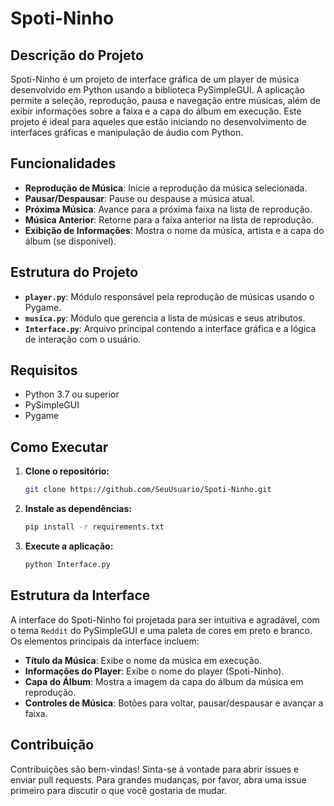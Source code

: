# Spoti-Ninho

## Descrição do Projeto

Spoti-Ninho é um projeto de interface gráfica de um player de música desenvolvido em Python usando a biblioteca PySimpleGUI. A aplicação permite a seleção, reprodução, pausa e navegação entre músicas, além de exibir informações sobre a faixa e a capa do álbum em execução. Este projeto é ideal para aqueles que estão iniciando no desenvolvimento de interfaces gráficas e manipulação de áudio com Python.

## Funcionalidades

- **Reprodução de Música**: Inicie a reprodução da música selecionada.
- **Pausar/Despausar**: Pause ou despause a música atual.
- **Próxima Música**: Avance para a próxima faixa na lista de reprodução.
- **Música Anterior**: Retorne para a faixa anterior na lista de reprodução.
- **Exibição de Informações**: Mostra o nome da música, artista e a capa do álbum (se disponível).

## Estrutura do Projeto

- **`player.py`**: Módulo responsável pela reprodução de músicas usando o Pygame.
- **`musica.py`**: Módulo que gerencia a lista de músicas e seus atributos.
- **`Interface.py`**: Arquivo principal contendo a interface gráfica e a lógica de interação com o usuário.

## Requisitos

- Python 3.7 ou superior
- PySimpleGUI
- Pygame

## Como Executar

1. **Clone o repositório:**
   ```bash
   git clone https://github.com/SeuUsuario/Spoti-Ninho.git
   ```
2. **Instale as dependências:**
   ```bash
   pip install -r requirements.txt
   ```
3. **Execute a aplicação:**
   ```bash
   python Interface.py
   ```

## Estrutura da Interface

A interface do Spoti-Ninho foi projetada para ser intuitiva e agradável, com o tema `Reddit` do PySimpleGUI e uma paleta de cores em preto e branco. Os elementos principais da interface incluem:

- **Título da Música**: Exibe o nome da música em execução.
- **Informações do Player**: Exibe o nome do player (Spoti-Ninho).
- **Capa do Álbum**: Mostra a imagem da capa do álbum da música em reprodução.
- **Controles de Música**: Botões para voltar, pausar/despausar e avançar a faixa.

## Contribuição

Contribuições são bem-vindas! Sinta-se à vontade para abrir issues e enviar pull requests. Para grandes mudanças, por favor, abra uma issue primeiro para discutir o que você gostaria de mudar.
